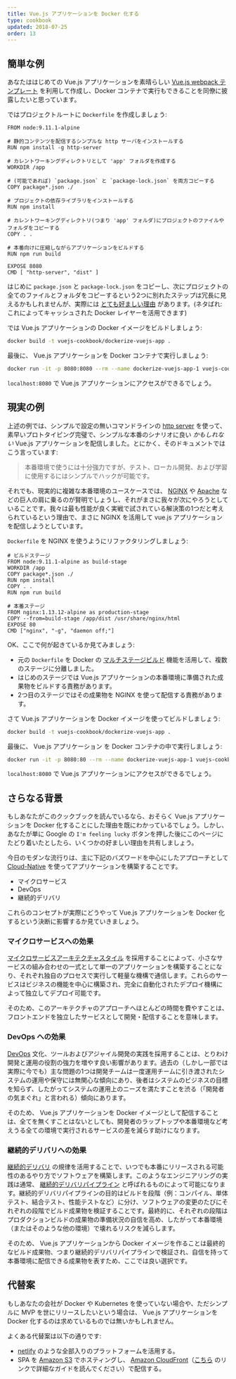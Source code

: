 ```yaml
---
title: Vue.js アプリケーションを Docker 化する
type: cookbook
updated: 2018-07-25
order: 13
---
```


## 簡単な例

あなたははじめての Vue.js アプリケーションを素晴らしい [Vue.js webpack テンプレート](https://github.com/vuejs-templates/webpack) を利用して作成し、Docker コンテナで実行もできることを同僚に披露したいと思っています。

ではプロジェクトルートに `Dockerfile` を作成しましょう:

```docker
FROM node:9.11.1-alpine

# 静的コンテンツを配信するシンプルな http サーバをインストールする
RUN npm install -g http-server

# カレントワーキングディレクトリとして 'app' フォルダを作成する
WORKDIR /app

# (可能であれば) `package.json` と `package-lock.json` を両方コピーする
COPY package*.json ./

# プロジェクトの依存ライブラリをインストールする
RUN npm install

# カレントワーキングディレクトリ(つまり 'app' フォルダ)にプロジェクトのファイルやフォルダをコピーする
COPY . .

# 本番向けに圧縮しながらアプリケーションをビルドする
RUN npm run build

EXPOSE 8080
CMD [ "http-server", "dist" ]
```

はじめに `package.json` と `package-lock.json` をコピーし、次にプロジェクトの全てのファイルとフォルダをコピーするという2つに別れたステップは冗長に見えるかもしれませんが、実際には [とても好ましい理由](http://bitjudo.com/blog/2014/03/13/building-efficient-dockerfiles-node-dot-js/) があります。(ネタばれ: これによってキャッシュされた Docker レイヤーを活用できます)

では Vue.js アプリケーションの Docker イメージをビルドしましょう:

```bash
docker build -t vuejs-cookbook/dockerize-vuejs-app .
```

最後に、 Vue.js アプリケーションを Docker コンテナで実行しましょう:

```bash
docker run -it -p 8080:8080 --rm --name dockerize-vuejs-app-1 vuejs-cookbook/dockerize-vuejs-app
```

`localhost:8080` で Vue.js アプリケーションにアクセスができるでしょう。

## 現実の例

上述の例では、シンプルで設定の無いコマンドラインの [http server](https://github.com/indexzero/http-server) を使って、素早いプロトタイピング完璧で、シンプルな本番のシナリオに良い _かもしれない_ Vue.js アプリケーションを配信しました。とにかく、そのドキュメントではこう言っています:

> 本番環境で使うには十分強力ですが、テスト、ローカル開発、および学習に使用するにはシンプルでハックが可能です。

それでも、現実的に複雑な本番環境のユースケースでは、 [NGINX](https://www.nginx.com/) や [Apache](https://httpd.apache.org/) などの巨人の肩に乗るのが賢明でしょうし、それがまさに我々が次にやろうとしていることです。我々は最も性能が良く実戦で試されている解決策の1つだと考えられているという理由で、まさに NGINX を活用して vue.js アプリケーションを配信しようとしています。

`Dockerfile` を NGINX を使うようにリファクタリングしましょう:

 ```docker
# ビルドステージ
FROM node:9.11.1-alpine as build-stage
WORKDIR /app
COPY package*.json ./
RUN npm install
COPY . .
RUN npm run build

# 本番ステージ
FROM nginx:1.13.12-alpine as production-stage
COPY --from=build-stage /app/dist /usr/share/nginx/html
EXPOSE 80
CMD ["nginx", "-g", "daemon off;"]
```

OK、ここで何が起きているか見てみましょう:
* 元の `Dockerfile` を Docker の [マルチステージビルド](https://docs.docker.com/develop/develop-images/multistage-build/) 機能を活用して、複数のステージに分離しました。
* はじめのステージでは Vue.js アプリケーションの本番環境に準備された成果物をビルドする責務があります。
* 2つ目のステージではその成果物を NGINX を使って配信する責務があります。

さて Vue.js アプリケーションを Docker イメージを使ってビルドしましょう:

```bash
docker build -t vuejs-cookbook/dockerize-vuejs-app .
```

最後に、 Vue.js アプリケーション を Docker コンテナの中で実行しましょう:

```bash
docker run -it -p 8080:80 --rm --name dockerize-vuejs-app-1 vuejs-cookbook/dockerize-vuejs-app
```

`localhost:8080` で Vue.js アプリケーションにアクセスができるでしょう。

<!-- ## Additional Context -->
## さらなる背景

もしあなたがこのクックブックを読んでいるなら、おそらく Vue.js アプリケーションを Docker 化することにした理由を既にわかっているでしょう。しかし、あなたが単に Google の `I'm feeling lucky` ボタンを押した後にこのページにたどり着いたとしたら、いくつかの好ましい理由を共有しましょう。

今日のモダンな流行りは、主に下記のバズワードを中心にしたアプローチとして [Cloud-Native](https://pivotal.io/cloud-native) を使ってアプリケーションを構築することです。
* マイクロサービス
* DevOps
* 継続的デリバリ

これらのコンセプトが実際にどうやって Vue.js アプリケーションを Docker 化するという決断に影響するか見ていきましょう。

### マイクロサービスへの効果

[マイクロサービスアーキテクチャスタイル](https://martinfowler.com/microservices/) を採用することによって、小さなサービスの組み合わせの一式として単一のアプリケーションを構築することになり、それぞれ独自のプロセスで実行して軽量な機構で通信します。これらのサービスはビジネスの機能を中心に構築され、完全に自動化されたデプロイ機構によって独立してデプロイ可能です。

そのため、このアーキテクチャのアプローチへほとんどの時間を費やすことは、フロントエンドを独立したサービスとして開発・配信することを意味します。

### DevOps への効果

[DevOps](https://martinfowler.com/bliki/DevOpsCulture.html) 文化、ツールおよびアジャイル開発の実践を採用することは、とりわけ開発と運用の役割の強力を増やす良い影響があります。過去の（しかし一部では実際に今でも）主な問題の1つは開発チームは一度運用チームに引き渡されたシステムの運用や保守には無関心な傾向にあり、後者はシステムのビジネスの目標を知らず、したがってシステムの運用上のニーズを満たすことを渋る（「開発者の気まぐれ」と言われる）傾向にあります。

そのため、 Vue.js アプリケーションを Docker イメージとして配信することは、全てを無くすことはないとしても、開発者のラップトップや本番環境など考えうる全ての環境で実行されるサービスの差を減らす助けになります。

### 継続的デリバリへの効果

[継続的デリバリ](https://martinfowler.com/bliki/ContinuousDelivery.html) の規律を活用することで、いつでも本番にリリースされる可能性のあるやり方でソフトウェアを構築します。このようなエンジニアリングの実践は通常、 [継続的デリバリパイプライン](https://martinfowler.com/bliki/DeploymentPipeline.html) と呼ばれるものによって可能になります。継続的デリバリパイプラインの目的はビルドを段階（例：コンパイル、単体テスト、結合テスト、性能テストなど）に分け、ソフトウェアの変更のたびにそれぞれの段階でビルド成果物を検証することです。最終的に、それぞれの段階はプロダクションビルドの成果物の準備状況の自信を高め、したがって本番環境（またはそのような他の環境）で壊れるリスクを減らします。

そのため、 Vue.js アプリケーションから Docker イメージを作ることは最終的なビルド成果物、つまり継続的デリバリパイプラインで検証され、自信を持って本番環境に配信できる成果物を表すため、ここでは良い選択です。

## 代替案

もしあなたの会社が Docker や Kubernetes を使っていない場合や、ただシンプルに MVP を世にリリースしたいという場合は、 Vue.js アプリケーションを Docker 化するのは求めているものでは無いかもしれません。

よくある代替案は以下の通りです:
* [netlify](https://www.netlify.com/) のような全部入りのプラットフォームを活用する。
* SPA を [Amazon S3](https://aws.amazon.com/jp/s3/) でホスティングし、 [Amazon CloudFront](https://aws.amazon.com/jp/cloudfront/)（[こちら](https://serverless-stack.com/chapters/deploy-the-frontend.html) のリンクで詳細なガイドを読んでください）で配信する。
